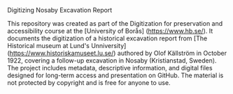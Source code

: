 Digitizing Nosaby Excavation Report


This repository was created as part of the Digitization for preservation and accessibility course at the [University of Borås] (https://www.hb.se/). It documents the digitization of a historical excavation report from [The Historical museum at Lund's Unniversity] (https://www.historiskamuseet.lu.se/) authored by Olof Källström in October 1922, covering a follow-up excavation in Nosaby (Kristianstad, Sweden). The project includes metadata, descriptive information, and digital files designed for long-term access and presentation on GitHub. The material is not protected by copyright and is free for anyone to use.

